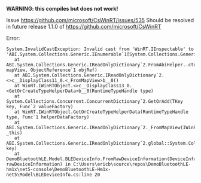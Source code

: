 ﻿**WARNING: this compiles but does not work!**

Issue https://github.com/microsoft/CsWinRT/issues/535
Should be resolved in future release 1.1.0 of https://github.com/microsoft/CsWinRT

Error:

	System.InvalidCastException: Invalid cast from 'WinRT.IInspectable' to 'ABI.System.Collections.Generic.IEnumerable`1[System.Collections.Generic.KeyValuePair`2[System.String,System.Object]]'.
	   at ABI.System.Collections.Generic.IReadOnlyDictionary`2.FromAbiHelper..ctor(IMapView`2 mapView, ObjectReference`1 objRef)
	   at ABI.System.Collections.Generic.IReadOnlyDictionary`2.<>c__DisplayClass11_0.<_FromMapView>b__0()
	   at WinRT.IWinRTObject.<>c__DisplayClass13_0.<GetOrCreateTypeHelperData>b__0(RuntimeTypeHandle type)
	   at System.Collections.Concurrent.ConcurrentDictionary`2.GetOrAdd(TKey key, Func`2 valueFactory)
	   at WinRT.IWinRTObject.GetOrCreateTypeHelperData(RuntimeTypeHandle type, Func`1 helperDataFactory)
	   at ABI.System.Collections.Generic.IReadOnlyDictionary`2._FromMapView(IWinRTObject _this)
	   at ABI.System.Collections.Generic.IReadOnlyDictionary`2.global::System.Collections.Generic.IReadOnlyDictionary<K,V>.get_Item(K key)
	   at DemoBluetoothLE.Model.BLEDeviceInfo.FromRawDeviceInformation(DeviceInformation rawDeviceInformation) in C:\Users\ericb\source\repos\DemoBluetoothLE-hm1x\net5-console\DemoBluetoothLE-Hm1x-net5\Model\BLEDeviceInfo.cs:line 20

